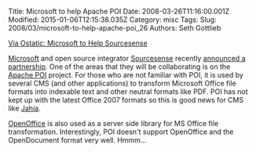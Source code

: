 Title: Microsoft to help Apache POI
Date: 2008-03-26T11:16:00.001Z
Modified: 2015-01-06T12:15:38.035Z
Category: misc
Tags: 
Slug: 2008/03/microsoft-to-help-apache-poi_26
Authors: Seth Gottlieb

[Via Ostatic: Microsoft to Help Sourcesense](http://ostatic.com/158700-blog/microsoft-to-help-sourcesense-open-office)  
  
[Microsoft](http://www.microsoft.com) and open source integrator [Sourcesense](http://www.sourcesense.com/en/home) recently [announced a partnership](http://www.microsoft.com/presspass/press/2008/mar08/03-25SourcesensePR.mspx).  One of the areas that they will be collaborating is on the [Apache POI](http://poi.apache.org/) project.  For those who are not familiar with POI, it is used by several CMS (and other applications) to transform Microsoft Office file formats into indexable text and other neutral formats like PDF.  POI has not kept up with the latest Office 2007 formats so this is good news for CMS like [Jahia](http://www.jahia.org).    
  
[OpenOffice](http://www.openoffice.org/) is also used as a server side library for MS Office file transformation.  Interestingly, POI doesn't support OpenOffice and the OpenDocument format very well.  Hmmm...   
  
